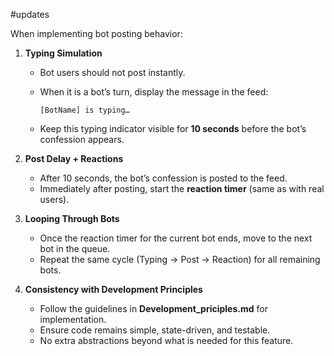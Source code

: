 #updates 

When implementing bot posting behavior:

1. **Typing Simulation**

   * Bot users should not post instantly.
   * When it is a bot’s turn, display the message in the feed:

     ```
     [BotName] is typing…
     ```
   * Keep this typing indicator visible for **10 seconds** before the bot’s confession appears.

2. **Post Delay + Reactions**

   * After 10 seconds, the bot’s confession is posted to the feed.
   * Immediately after posting, start the **reaction timer** (same as with real users).

3. **Looping Through Bots**

   * Once the reaction timer for the current bot ends, move to the next bot in the queue.
   * Repeat the same cycle (Typing → Post → Reaction) for all remaining bots.

4. **Consistency with Development Principles**

   * Follow the guidelines in **Development_priciples.md** for implementation.
   * Ensure code remains simple, state-driven, and testable.
   * No extra abstractions beyond what is needed for this feature.

